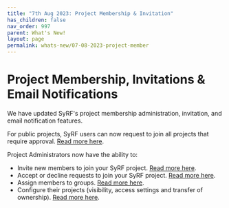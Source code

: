 ```yaml
---
title: "7th Aug 2023: Project Membership & Invitation"
has_children: false
nav_order: 997
parent: What's New!
layout: page
permalink: whats-new/07-08-2023-project-member
---
```




# Project Membership, Invitations & Email Notifications

We have updated SyRF's project membership administration, invitation, and email notification features. 

For public projects, SyRF users can now request to join all projects that require approval. [Read more here](../nav-project-settings.html). 


Project Administrators now have the ability to: 

* Invite new members to join your SyRF project. [Read more here](../member-inviting.html).
* Accept or decline requests to join your SyRF project.  [Read more here](../member-respond-join.html).
* Assign members to groups. [Read more here](../members-groups.html). 
* Configure their projects (visibility, access settings and transfer of ownership).  [Read more here](../nav-project-settings#visibility--access.html).





